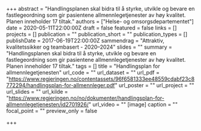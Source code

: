 +++
abstract = "Handlingsplanen skal bidra til å styrke, utvikle og bevare en fastlegeordning som gir pasientene allmennlegetjenester av høy kvalitet. Planen inneholder 17 tiltak."
authors = ["Helse- og omsorgsdepartementet"]
date = 2020-05-11T22:00:00Z
draft = false
featured = false
links = []
projects = []
publication = ""
publication_short = ""
publication_types = []
publishDate = 2017-06-19T22:00:00Z
sammendrag = "Attraktiv, kvalitetssikker og teambasert - 2020–2024"
slides = ""
summary = "Handlingsplanen skal bidra til å styrke, utvikle og bevare en fastlegeordning som gir pasientene allmennlegetjenester av høy kvalitet. Planen inneholder 17 tiltak."
tags = []
title = "Handlingsplan for allmennlegetjenesten"
url_code = ""
url_dataset = ""
url_pdf = "https://www.regjeringen.no/contentassets/96f6581333ee48559cdabf23c8772294/handlingsplan-for-allmennleger.pdf"
url_poster = ""
url_project = ""
url_slides = ""
url_kilde = "https://www.regjeringen.no/no/dokumenter/handlingsplan-for-allmennlegetjenesten/id2701926/"
url_video = ""
[image]
caption = ""
focal_point = ""
preview_only = false

+++
